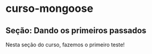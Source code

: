 # curso-mongoose
## Seção: Dando os primeiros passados
Nesta seção do curso, fazemos o primeiro teste! 
